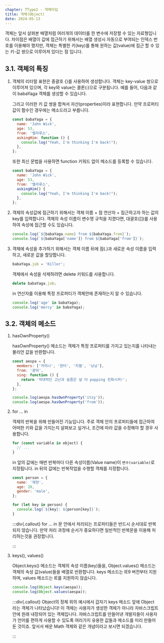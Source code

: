 ```yaml
---
chapter: TType2 - 객체타입
title: 객체(Object)
date: 2024-05-13
---
```


객체는 앞서 살펴본 배열처럼 여러개의 데이터를 한 변수에 저장할 수 있는 자료형입니다. 차이점은 배열이 값에 접근하기 위해서는 배열 생성시 자동으로 부여되는 인덱스 번호를 이용해야 했지만, 객체는 특별한 키(key)를 통해 원하는 값(value)에 접근 할 수 있는 키-값 쌍으로 이루어져 있다는 점 입니다.

## 3.1. 객체의 특징

1. 객체의 리터럴 표현은 중괄호 {}를 사용하여 생성합니다. 객체는 key-value 쌍으로 이루어져 있으며, 각 key와 value는 콜론(:)으로 구분됩니다. 예를 들어, 다음과 같이 babaYaga 객체를 생성할 수 있습니다.

   그리고 이러한 키 값 쌍을 합쳐서 자산(properties)이라 표현합니다. 만약 프로퍼티 값이 함수인 경우에는 메소드라고 부릅니다.

   ```jsx
   const babaYaga = {
     name: 'John Wick',
     age: 53,
     from: '벨라루스',
     askingHim: function () {
       console.log("Yeah, I'm thinking I'm back!");
     },
   };
   ```

   또한 최신 문법을 사용하면 function 키워드 없이 메소드를 등록할 수 있습니다.

   ```jsx
   const babaYaga = {
     name: 'John Wick',
     age: 53,
     from: '벨라루스',
     askingHim() {
       console.log("Yeah, I'm thinking I'm back!");
     },
   };
   ```

1. 객체의 속성값에 접근하기 위해서는 객체 이름 + 점 연산자 + 접근하고자 하는 값의 key를 입력합니다. 객체의 속성 이름이 변수명 규칙을 지켰다면, 대괄호([])를 사용하여 속성에 접근할 수도 있습니다.

   ```jsx
   console.log(`${babaYaga.name} from ${babaYaga.from}`);
   console.log(`${babaYaga['name']} from ${babaYaga['from']}`);
   ```

1. 객체에 속성을 추가하기 위해서는 객체 이름 뒤에 점(.)과 새로운 속성 이름을 입력하고, 새로운 값을 할당합니다.

   ```jsx
   babaYaga.job = 'Killer';
   ```

   객체에서 속성을 삭제하려면 delete 키워드를 사용합니다.

   ```jsx
   delete babaYaga.job;
   ```

   in 연산자를 이용해 특정 프로퍼티가 객체안에 존재하는지 알 수 있습니다.

   ```jsx
   console.log('age' in babaYaga);
   console.log('mercy' in babaYaga);
   ```

## **3.2. 객체의 메소드**

1. hasOwnProperty()

   hasOwnProperty() 메소드는 객체가 특정 프로퍼티를 가지고 있는지를 나타내는 불리언 값을 반환합니다.

   ```jsx
   const aespa = {
     members: ['카리나', '윈터', '지젤', '닝닝'],
     from: '광야',
     sing: function () {
       return '적대적인 고난과 슬픔은 널 더 popping 진화시켜!';
     },
   };

   console.log(aespa.hasOwnProperty('itzy'));
   console.log(aespa.hasOwnProperty('from'));
   ```

1. for … in

   객체의 반복을 위해 만들어진 기능입니다. 주로 객체 안의 프로퍼티들에 접근하여 어떠한 키와 값을 가지는지 살펴보고 싶거나, 조건에 따라 값을 수정해야 할 경우 사용합니다.

   ```jsx
   for (const variable in object) {
     // ...
   }
   ```

   in 앞의 값에는 매번 반복마다 다른 속성이름(Value name)이 `변수(variable)`로 지정됩니다. in 뒤의 값에는 반복작업을 수행할 객체를 지정합니다.

   ```jsx
   const person = {
     name: '재현',
     age: 20,
     gender: 'male',
   };

   for (let key in person) {
     console.log(`${key}: ${person[key]}`);
   }
   ```

   :::div{.callout}
   for … in 문 안에서 처리되는 프로퍼티들은 반드시 순서대로 반복되지 않습니다. 만약 처리 과정에 순서가 중요하다면 일반적인 반복문을 이용해 처리하는것을 권장합니다.

   :::

1. keys(), values()

   Object.keys() 메소드는 객체의 속성 이름(key)들을, Object.values() 메소드는 객체의 속성 값(value)들을 배열로 반환합니다. keys 메소드는 IE9 버전부터 지원하며, values 메소드는 IE를 지원하지 않습니다.

   ```jsx
   console.log(Object.keys(aespa));
   console.log(Object.values(aespa));
   ```

   :::div{.callout}
   Object의 정체
   위의 예시에서 갑자기 keys 메소드 앞에 Object 라는 객체가 나타났습니다! 이 객체는 사용자가 생성한 객체가 아니라 자바스크립트 안에 원래 내장되어 있는 객체입니다.
   자바스크립트를 만들어낸 개발자들이 사용자가 언어를 편하게 사용할 수 있도록 여러가지 유용한 값들과 메소드를 미리 만들어둔 것이죠. 앞서서 배운 Math 객체와 같은 개념이라고 보시면 되겠습니다.

   :::
